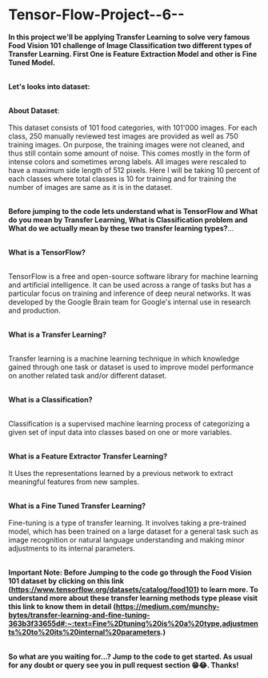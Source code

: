 # Tensor-Flow-Project--6--

<table>
  
**In this project we'll be applying Transfer Learning to solve very famous Food Vision 101 challenge of Image Classification two different types of Transfer Learning. First One is Feature Extraction Model and other is Fine Tuned Model.** <br></br>

**Let's looks into dataset:** <br></br>

**About Dataset**: <br></br>
This dataset consists of 101 food categories, with 101'000 images. For each class, 250 manually reviewed test images are provided as well as 750 training images. On purpose, the training images were not cleaned, and thus still contain some amount of noise. This comes mostly in the form of intense colors and sometimes wrong labels. All images were rescaled to have a maximum side length of 512 pixels.
Here I will be taking 10 percent of each classes where total classes is 10 for training and for training the number of images are same as it is in the dataset.<br></br>

**Before jumping to the code lets understand what is TensorFlow and What do you mean by Transfer Learning, What is Classification problem and What do we actually mean by these two transfer learning types?**...<br></br>

**What is a TensorFlow?** <br></br>

TensorFlow is a free and open-source software library for machine learning and artificial intelligence. It can be used across a range of tasks but has a particular focus on training and inference of deep neural networks. It was developed by the Google Brain team for Google's internal use in research and production. <br></br>

**What is a Transfer Learning?** <br></br>

Transfer learning is a machine learning technique in which knowledge gained through one task or dataset is used to improve model performance on another related task and/or different dataset. <br></br>

**What is a Classification?** <br></br>

Classification is a supervised machine learning process of categorizing a given set of input data into classes based on one or more variables. <br></br>

**What is a Feature Extractor Transfer Learning?** <br></br>
It Uses the representations learned by a previous network to extract meaningful features from new samples.<br></br>

**What is a Fine Tuned Transfer Learning?** <br></br>
Fine-tuning is a type of transfer learning. It involves taking a pre-trained model, which has been trained on a large dataset for a general task such as image recognition or natural language understanding and making minor adjustments to its internal parameters.<br></br>


**Important Note: Before Jumping to the code go through the Food Vision 101 dataset by clicking on this link (https://www.tensorflow.org/datasets/catalog/food101) to learn more. To understand more about these transfer learning methods type please visit this link to know them in detail (https://medium.com/munchy-bytes/transfer-learning-and-fine-tuning-363b3f33655d#:~:text=Fine%2Dtuning%20is%20a%20type,adjustments%20to%20its%20internal%20parameters.)**

</table>

**So what are you waiting for...? Jump to the code to get started. As usual for any doubt or query see you in pull request section 😁😂. Thanks!**


